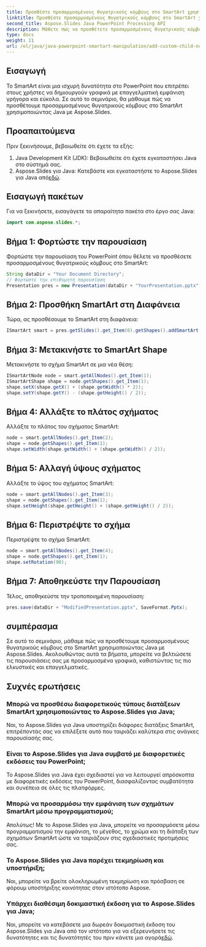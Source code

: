 ```yaml
---
title: Προσθέστε προσαρμοσμένους θυγατρικούς κόμβους στο SmartArt χρησιμοποιώντας Java
linktitle: Προσθέστε προσαρμοσμένους θυγατρικούς κόμβους στο SmartArt χρησιμοποιώντας Java
second_title: Aspose.Slides Java PowerPoint Processing API
description: Μάθετε πώς να προσθέτετε προσαρμοσμένους θυγατρικούς κόμβους στο SmartArt σε παρουσιάσεις PowerPoint χρησιμοποιώντας Java με Aspose.Slides. Βελτιώστε τις διαφάνειές σας με επαγγελματικά γραφικά χωρίς κόπο.
type: docs
weight: 11
url: /el/java/java-powerpoint-smartart-manipulation/add-custom-child-nodes-smartart-java/
---
```

## Εισαγωγή
Το SmartArt είναι μια ισχυρή δυνατότητα στο PowerPoint που επιτρέπει στους χρήστες να δημιουργούν γραφικά με επαγγελματική εμφάνιση γρήγορα και εύκολα. Σε αυτό το σεμινάριο, θα μάθουμε πώς να προσθέτουμε προσαρμοσμένους θυγατρικούς κόμβους στο SmartArt χρησιμοποιώντας Java με Aspose.Slides.
## Προαπαιτούμενα
Πριν ξεκινήσουμε, βεβαιωθείτε ότι έχετε τα εξής:
1. Java Development Kit (JDK): Βεβαιωθείτε ότι έχετε εγκαταστήσει Java στο σύστημά σας.
2.  Aspose.Slides για Java: Κατεβάστε και εγκαταστήστε το Aspose.Slides για Java από[εδώ](https://releases.aspose.com/slides/java/).

## Εισαγωγή πακέτων
Για να ξεκινήσετε, εισαγάγετε τα απαραίτητα πακέτα στο έργο σας Java:
```java
import com.aspose.slides.*;
```
## Βήμα 1: Φορτώστε την παρουσίαση
Φορτώστε την παρουσίαση του PowerPoint όπου θέλετε να προσθέσετε προσαρμοσμένους θυγατρικούς κόμβους στο SmartArt:
```java
String dataDir = "Your Document Directory";
// Φορτώστε την επιθυμητή παρουσίαση
Presentation pres = new Presentation(dataDir + "YourPresentation.pptx");
```
## Βήμα 2: Προσθήκη SmartArt στη Διαφάνεια
Τώρα, ας προσθέσουμε το SmartArt στη διαφάνεια:
```java
ISmartArt smart = pres.getSlides().get_Item(0).getShapes().addSmartArt(20, 20, 600, 500, SmartArtLayoutType.OrganizationChart);
```
## Βήμα 3: Μετακινήστε το SmartArt Shape
Μετακινήστε το σχήμα SmartArt σε μια νέα θέση:
```java
ISmartArtNode node = smart.getAllNodes().get_Item(1);
ISmartArtShape shape = node.getShapes().get_Item(1);
shape.setX(shape.getX() + (shape.getWidth() * 2));
shape.setY(shape.getY() - (shape.getHeight() / 2));
```
## Βήμα 4: Αλλάξτε το πλάτος σχήματος
Αλλάξτε το πλάτος του σχήματος SmartArt:
```java
node = smart.getAllNodes().get_Item(2);
shape = node.getShapes().get_Item(1);
shape.setWidth(shape.getWidth() + (shape.getWidth() / 2));
```
## Βήμα 5: Αλλαγή ύψους σχήματος
Αλλάξτε το ύψος του σχήματος SmartArt:
```java
node = smart.getAllNodes().get_Item(3);
shape = node.getShapes().get_Item(1);
shape.setHeight(shape.getHeight() + (shape.getHeight() / 2));
```
## Βήμα 6: Περιστρέψτε το σχήμα
Περιστρέψτε το σχήμα SmartArt:
```java
node = smart.getAllNodes().get_Item(4);
shape = node.getShapes().get_Item(1);
shape.setRotation(90);
```
## Βήμα 7: Αποθηκεύστε την Παρουσίαση
Τέλος, αποθηκεύστε την τροποποιημένη παρουσίαση:
```java
pres.save(dataDir + "ModifiedPresentation.pptx", SaveFormat.Pptx);
```

## συμπέρασμα
Σε αυτό το σεμινάριο, μάθαμε πώς να προσθέτουμε προσαρμοσμένους θυγατρικούς κόμβους στο SmartArt χρησιμοποιώντας Java με Aspose.Slides. Ακολουθώντας αυτά τα βήματα, μπορείτε να βελτιώσετε τις παρουσιάσεις σας με προσαρμοσμένα γραφικά, καθιστώντας τις πιο ελκυστικές και επαγγελματικές.
## Συχνές ερωτήσεις
### Μπορώ να προσθέσω διαφορετικούς τύπους διατάξεων SmartArt χρησιμοποιώντας το Aspose.Slides για Java;
Ναι, το Aspose.Slides για Java υποστηρίζει διάφορες διατάξεις SmartArt, επιτρέποντάς σας να επιλέξετε αυτό που ταιριάζει καλύτερα στις ανάγκες παρουσίασής σας.
### Είναι το Aspose.Slides για Java συμβατό με διαφορετικές εκδόσεις του PowerPoint;
Το Aspose.Slides για Java έχει σχεδιαστεί για να λειτουργεί απρόσκοπτα με διαφορετικές εκδόσεις του PowerPoint, διασφαλίζοντας συμβατότητα και συνέπεια σε όλες τις πλατφόρμες.
### Μπορώ να προσαρμόσω την εμφάνιση των σχημάτων SmartArt μέσω προγραμματισμού;
Απολύτως! Με το Aspose.Slides για Java, μπορείτε να προσαρμόσετε μέσω προγραμματισμού την εμφάνιση, το μέγεθος, το χρώμα και τη διάταξη των σχημάτων SmartArt ώστε να ταιριάζουν στις σχεδιαστικές προτιμήσεις σας.
### Το Aspose.Slides για Java παρέχει τεκμηρίωση και υποστήριξη;
Ναι, μπορείτε να βρείτε ολοκληρωμένη τεκμηρίωση και πρόσβαση σε φόρουμ υποστήριξης κοινότητας στον ιστότοπο Aspose.
### Υπάρχει διαθέσιμη δοκιμαστική έκδοση για το Aspose.Slides για Java;
 Ναι, μπορείτε να κατεβάσετε μια δωρεάν δοκιμαστική έκδοση του Aspose.Slides για Java από τον ιστότοπο για να εξερευνήσετε τις δυνατότητες και τις δυνατότητές του πριν κάνετε μια αγορά[εδώ](https://releases.aspose.com/slides/java/).
